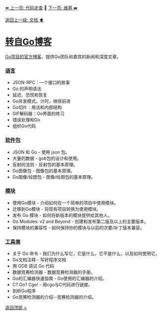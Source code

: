 [⬅️ 上一页: 代码走查](代码走查.md) 🚦 [下一页: 维基 ➡️](维基.md)

[返回上一级: 文档 ⬆️](文档.md)

# [转自Go博客](转自Go博客.md)

[Go项目的官方博客](https://blog.golang.org/)，提供Go团队和嘉宾的新闻和深度文章。

### [语言]()

- JSON-RPC：一个接口的故事
- Go 的声明语法
- 延迟、恐慌和恢复
- Go并发模式。计时，继续前进
- Go切片：用法和内部结构
- GIF解码器：Go界面的练习
- 错误处理和Go
- 组织Go代码

### [软件包]()

- JSON 和 Go - 使用 json 包。
- 大量的数据 - gob包的设计和使用。
- 反射的法则 - 反射包的基本原理。
- Go图像包 - 图像包的基本原理。
- Go图像/绘图包 - 图像/绘图包的基本原理。

### [模块]()

- 使用Go模块 - 介绍如何在一个简单的项目中使用模块。
- 迁移到Go模块 - 将现有项目转换为使用模块。
- 发布 Go 模块 - 如何将新版本的模块提供给其他人。
- Go Modules: v2 and Beyond - 创建和发布第二版及以上的主要版本。
- 保持模块的兼容性 - 如何保持你的模块与以前的次要/补丁版本兼容。

### [工具类]()

- 关于 Go 命令 - 我们为什么写它，它是什么，它不是什么，以及如何使用它。
- Go文档注释 - 写好程序文档
- 用 GDB 调试 Go 代码
- 数据竞赛检测器 - 数据竞赛检测器的手册。
- Go的汇编器快速指南 - Go使用的汇编器的介绍。
- C? Go? Cgo! - 用cgo与C代码进行链接。
- 剖析Go程序
- Go竞赛检测器的介绍--竞赛检测器的介绍。

[返回顶部 🔝](#转自Go博客)